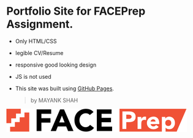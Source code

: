 # Portfolio Site for FACEPrep Assignment.

- Only HTML/CSS
- legible CV/Resume
- responsive good looking design
- JS is not used
- This site was built using [GitHub Pages](woodensofa.github.io).

  > by MAYANK SHAH

![FACEPrep](img/hdfh.png)
